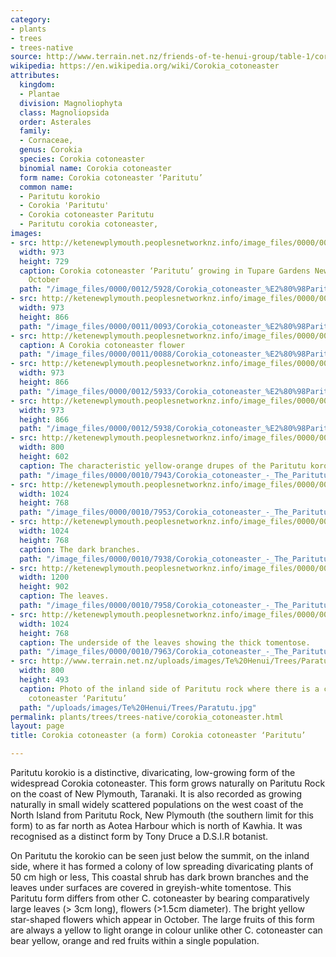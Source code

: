 ```yaml
---
category:
- plants
- trees
- trees-native
source: http://www.terrain.net.nz/friends-of-te-henui-group/table-1/corokia-cotoneaster-a-form-corokia-cotoneaster-paritutu.html
wikipedia: https://en.wikipedia.org/wiki/Corokia_cotoneaster
attributes:
  kingdom:
  - Plantae
  division: Magnoliophyta
  class: Magnoliopsida
  order: Asterales
  family:
  - Cornaceae,
  genus: Corokia
  species: Corokia cotoneaster
  binomial name: Corokia cotoneaster
  form name: Corokia cotoneaster ‘Paritutu’
  common name:
  - Paritutu korokio
  - Corokia 'Paritutu'
  - Corokia cotoneaster Paritutu
  - Paritutu corokia cotoneaster,
images:
- src: http://ketenewplymouth.peoplesnetworknz.info/image_files/0000/0012/5928/Corokia_cotoneaster_%E2%80%98Paritutu%E2%80%99.JPG
  width: 973
  height: 729
  caption: Corokia cotoneaster ‘Paritutu’ growing in Tupare Gardens New Plymouth late
    October
  path: "/image_files/0000/0012/5928/Corokia_cotoneaster_%E2%80%98Paritutu%E2%80%99.JPG"
- src: http://ketenewplymouth.peoplesnetworknz.info/image_files/0000/0011/0093/Corokia_cotoneaster_%E2%80%98Paritutu%E2%80%99_4608x3456-001.JPG
  width: 973
  height: 866
  path: "/image_files/0000/0011/0093/Corokia_cotoneaster_%E2%80%98Paritutu%E2%80%99_4608x3456-001.JPG"
- src: http://ketenewplymouth.peoplesnetworknz.info/image_files/0000/0011/0088/Corokia_cotoneaster_%E2%80%98Paritutu%E2%80%99_3072x2304-007.JPG
  caption: A Corokia cotoneaster flower
  path: "/image_files/0000/0011/0088/Corokia_cotoneaster_%E2%80%98Paritutu%E2%80%99_3072x2304-007.JPG"
- src: http://ketenewplymouth.peoplesnetworknz.info/image_files/0000/0012/5933/Corokia_cotoneaster_%E2%80%98Paritutu%E2%80%99-001.JPG
  width: 973
  height: 866
  path: "/image_files/0000/0012/5933/Corokia_cotoneaster_%E2%80%98Paritutu%E2%80%99-001.JPG"
- src: http://ketenewplymouth.peoplesnetworknz.info/image_files/0000/0012/5938/Corokia_cotoneaster_%E2%80%98Paritutu%E2%80%99-002.JPG
  width: 973
  height: 866
  path: "/image_files/0000/0012/5938/Corokia_cotoneaster_%E2%80%98Paritutu%E2%80%99-002.JPG"
- src: http://ketenewplymouth.peoplesnetworknz.info/image_files/0000/0010/7943/Corokia_cotoneaster_-_The_Paritutu_Korokio-002.JPG
  width: 800
  height: 602
  caption: The characteristic yellow-orange drupes of the Paritutu korokio.
  path: "/image_files/0000/0010/7943/Corokia_cotoneaster_-_The_Paritutu_Korokio-002.JPG"
- src: http://ketenewplymouth.peoplesnetworknz.info/image_files/0000/0010/7953/Corokia_cotoneaster_-_The_Paritutu_Korokio-004.JPG
  width: 1024
  height: 768
  path: "/image_files/0000/0010/7953/Corokia_cotoneaster_-_The_Paritutu_Korokio-004.JPG"
- src: http://ketenewplymouth.peoplesnetworknz.info/image_files/0000/0010/7938/Corokia_cotoneaster_-_The_Paritutu_Korokio-001.JPG
  width: 1024
  height: 768
  caption: The dark branches.
  path: "/image_files/0000/0010/7938/Corokia_cotoneaster_-_The_Paritutu_Korokio-001.JPG"
- src: http://ketenewplymouth.peoplesnetworknz.info/image_files/0000/0010/7958/Corokia_cotoneaster_-_The_Paritutu_Korokio-005.JPG
  width: 1200
  height: 902
  caption: The leaves.
  path: "/image_files/0000/0010/7958/Corokia_cotoneaster_-_The_Paritutu_Korokio-005.JPG"
- src: http://ketenewplymouth.peoplesnetworknz.info/image_files/0000/0010/7963/Corokia_cotoneaster_-_The_Paritutu_Korokio-006.JPG
  width: 1024
  height: 768
  caption: The underside of the leaves showing the thick tomentose.
  path: "/image_files/0000/0010/7963/Corokia_cotoneaster_-_The_Paritutu_Korokio-006.JPG"
- src: http://www.terrain.net.nz/uploads/images/Te%20Henui/Trees/Paratutu.jpg
  width: 800
  height: 493
  caption: Photo of the inland side of Paritutu rock where there is a colony of Corokia
    cotoneaster ‘Paritutu’
  path: "/uploads/images/Te%20Henui/Trees/Paratutu.jpg"
permalink: plants/trees/trees-native/corokia_cotoneaster.html
layout: page
title: Corokia cotoneaster (a form) Corokia cotoneaster ‘Paritutu’

---
```

Paritutu korokio is a distinctive, divaricating, low-growing form of the widespread Corokia cotoneaster. This form grows naturally on Paritutu Rock on the coast of New Plymouth, Taranaki. It is also recorded as growing naturally in small widely scattered populations on the west coast of the North Island from Paritutu Rock, New Plymouth (the southern limit for this form) to as far north as Aotea Harbour which is north of Kawhia. It was recognised as a distinct form by Tony Druce a D.S.I.R botanist.

On Paritutu the korokio can be seen just below the summit, on the inland side, where it has formed a colony of low spreading divaricating plants of 50 cm high or less,
This coastal shrub has dark brown branches and the leaves under surfaces are covered in greyish-white tomentose.
This Paritutu form differs from other C. cotoneaster by bearing comparatively large leaves (> 3cm long), flowers (>1.5cm diameter). The bright yellow star-shaped flowers which appear in October. The large fruits of this form are always a yellow to light orange in colour unlike other C. cotoneaster can bear yellow, orange and red fruits within a single population.
